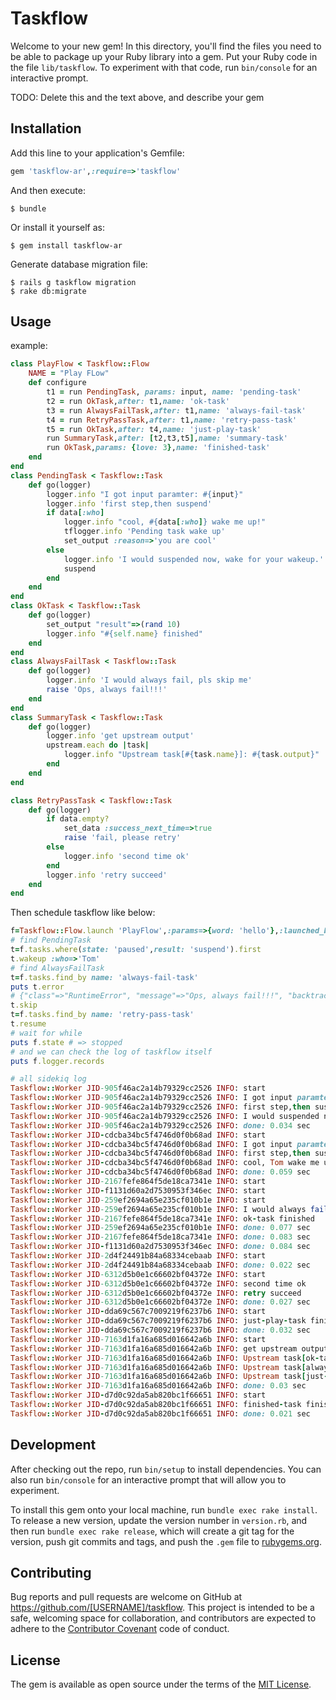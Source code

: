 # Taskflow

Welcome to your new gem! In this directory, you'll find the files you need to be able to package up your Ruby library into a gem. Put your Ruby code in the file `lib/taskflow`. To experiment with that code, run `bin/console` for an interactive prompt.

TODO: Delete this and the text above, and describe your gem

## Installation

Add this line to your application's Gemfile:

```ruby
gem 'taskflow-ar',:require=>'taskflow'
```

And then execute:

    $ bundle

Or install it yourself as:

    $ gem install taskflow-ar

Generate database migration file:

    $ rails g taskflow migration
    $ rake db:migrate

## Usage

example:
```ruby
class PlayFlow < Taskflow::Flow
    NAME = "Play FLow"
    def configure
        t1 = run PendingTask, params: input, name: 'pending-task'
        t2 = run OkTask,after: t1,name: 'ok-task'
        t3 = run AlwaysFailTask,after: t1,name: 'always-fail-task'
        t4 = run RetryPassTask,after: t1,name: 'retry-pass-task'
        t5 = run OkTask,after: t4,name: 'just-play-task'
        run SummaryTask,after: [t2,t3,t5],name: 'summary-task'
        run OkTask,params: {love: 3},name: 'finished-task'
    end
end
class PendingTask < Taskflow::Task
    def go(logger)
        logger.info "I got input paramter: #{input}"
        logger.info 'first step,then suspend'
        if data[:who]
            logger.info "cool, #{data[:who]} wake me up!"
            tflogger.info 'Pending task wake up'
            set_output :reason=>'you are cool'
        else
            logger.info 'I would suspended now, wake for your wakeup.'
            suspend
        end
    end
end
class OkTask < Taskflow::Task
    def go(logger)
        set_output "result"=>(rand 10)
        logger.info "#{self.name} finished"
    end
end
class AlwaysFailTask < Taskflow::Task
    def go(logger)
        logger.info 'I would always fail, pls skip me'
        raise 'Ops, always fail!!!'
    end
end
class SummaryTask < Taskflow::Task
    def go(logger)
        logger.info 'get upstream output'
        upstream.each do |task|
            logger.info "Upstream task[#{task.name}]: #{task.output}"
        end
    end
end

class RetryPassTask < Taskflow::Task
    def go(logger)
        if data.empty?
            set_data :success_next_time=>true
            raise 'fail, please retry'
        else
            logger.info 'second time ok'
        end
        logger.info 'retry succeed'
    end
end
```
Then schedule taskflow like below:

```ruby
f=Taskflow::Flow.launch 'PlayFlow',:params=>{word: 'hello'},:launched_by=>'Jason',:workflow_description=>'desc'
# find PendingTask
t=f.tasks.where(state: 'paused',result: 'suspend').first
t.wakeup :who=>'Tom'
# find AlwaysFailTask
t=f.tasks.find_by name: 'always-fail-task'
puts t.error
# {"class"=>"RuntimeError", "message"=>"Ops, always fail!!!", "backtrace"=>["/U..."]}
t.skip
t=f.tasks.find_by name: 'retry-pass-task'
t.resume
# wait for while
puts f.state # => stopped
# and we can check the log of taskflow itself
puts f.logger.records

# all sidekiq log
Taskflow::Worker JID-905f46ac2a14b79329cc2526 INFO: start
Taskflow::Worker JID-905f46ac2a14b79329cc2526 INFO: I got input paramter: {"word"=>"hello"}
Taskflow::Worker JID-905f46ac2a14b79329cc2526 INFO: first step,then suspend
Taskflow::Worker JID-905f46ac2a14b79329cc2526 INFO: I would suspended now, wake for your wakeup.
Taskflow::Worker JID-905f46ac2a14b79329cc2526 INFO: done: 0.034 sec
Taskflow::Worker JID-cdcba34bc5f4746d0f0b68ad INFO: start
Taskflow::Worker JID-cdcba34bc5f4746d0f0b68ad INFO: I got input paramter: {"word"=>"hello"}
Taskflow::Worker JID-cdcba34bc5f4746d0f0b68ad INFO: first step,then suspend
Taskflow::Worker JID-cdcba34bc5f4746d0f0b68ad INFO: cool, Tom wake me up!
Taskflow::Worker JID-cdcba34bc5f4746d0f0b68ad INFO: done: 0.059 sec
Taskflow::Worker JID-2167fefe864f5de18ca7341e INFO: start
Taskflow::Worker JID-f1131d60a2d7530953f346ec INFO: start
Taskflow::Worker JID-259ef2694a65e235cf010b1e INFO: start
Taskflow::Worker JID-259ef2694a65e235cf010b1e INFO: I would always fail, pls skip me
Taskflow::Worker JID-2167fefe864f5de18ca7341e INFO: ok-task finished
Taskflow::Worker JID-259ef2694a65e235cf010b1e INFO: done: 0.077 sec
Taskflow::Worker JID-2167fefe864f5de18ca7341e INFO: done: 0.083 sec
Taskflow::Worker JID-f1131d60a2d7530953f346ec INFO: done: 0.084 sec
Taskflow::Worker JID-2d4f24491b84a68334cebaab INFO: start
Taskflow::Worker JID-2d4f24491b84a68334cebaab INFO: done: 0.022 sec
Taskflow::Worker JID-6312d5b0e1c66602bf04372e INFO: start
Taskflow::Worker JID-6312d5b0e1c66602bf04372e INFO: second time ok
Taskflow::Worker JID-6312d5b0e1c66602bf04372e INFO: retry succeed
Taskflow::Worker JID-6312d5b0e1c66602bf04372e INFO: done: 0.027 sec
Taskflow::Worker JID-dda69c567c7009219f6237b6 INFO: start
Taskflow::Worker JID-dda69c567c7009219f6237b6 INFO: just-play-task finished
Taskflow::Worker JID-dda69c567c7009219f6237b6 INFO: done: 0.032 sec
Taskflow::Worker JID-7163d1fa16a685d016642a6b INFO: start
Taskflow::Worker JID-7163d1fa16a685d016642a6b INFO: get upstream output
Taskflow::Worker JID-7163d1fa16a685d016642a6b INFO: Upstream task[ok-task]: {"result"=>4}
Taskflow::Worker JID-7163d1fa16a685d016642a6b INFO: Upstream task[always-fail-task]: {}
Taskflow::Worker JID-7163d1fa16a685d016642a6b INFO: Upstream task[just-play-task]: {"result"=>0}
Taskflow::Worker JID-7163d1fa16a685d016642a6b INFO: done: 0.03 sec
Taskflow::Worker JID-d7d0c92da5ab820bc1f66651 INFO: start
Taskflow::Worker JID-d7d0c92da5ab820bc1f66651 INFO: finished-task finished
Taskflow::Worker JID-d7d0c92da5ab820bc1f66651 INFO: done: 0.021 sec
```

## Development

After checking out the repo, run `bin/setup` to install dependencies. You can also run `bin/console` for an interactive prompt that will allow you to experiment.

To install this gem onto your local machine, run `bundle exec rake install`. To release a new version, update the version number in `version.rb`, and then run `bundle exec rake release`, which will create a git tag for the version, push git commits and tags, and push the `.gem` file to [rubygems.org](https://rubygems.org).

## Contributing

Bug reports and pull requests are welcome on GitHub at https://github.com/[USERNAME]/taskflow. This project is intended to be a safe, welcoming space for collaboration, and contributors are expected to adhere to the [Contributor Covenant](contributor-covenant.org) code of conduct.


## License

The gem is available as open source under the terms of the [MIT License](http://opensource.org/licenses/MIT).


